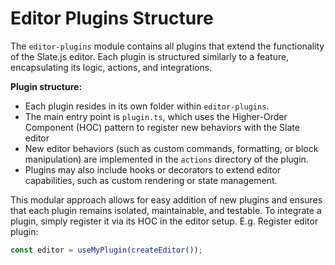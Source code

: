# Editor Plugins Structure

The `editor-plugins` module contains all plugins that extend the functionality of the Slate.js editor. Each plugin is structured similarly to a feature, encapsulating its logic, actions, and integrations.

**Plugin structure:**

- Each plugin resides in its own folder within `editor-plugins`.
- The main entry point is `plugin.ts`, which uses the Higher-Order Component (HOC) pattern to register new behaviors with the Slate editor
- New editor behaviors (such as custom commands, formatting, or block manipulation) are implemented in the `actions` directory of the plugin.
- Plugins may also include hooks or decorators to extend editor capabilities, such as custom rendering or state management.

This modular approach allows for easy addition of new plugins and ensures that each plugin remains isolated, maintainable, and testable. To integrate a plugin, simply register it via its HOC in the editor setup. E.g. Register editor plugin:

```typescript
const editor = useMyPlugin(createEditor());
```
